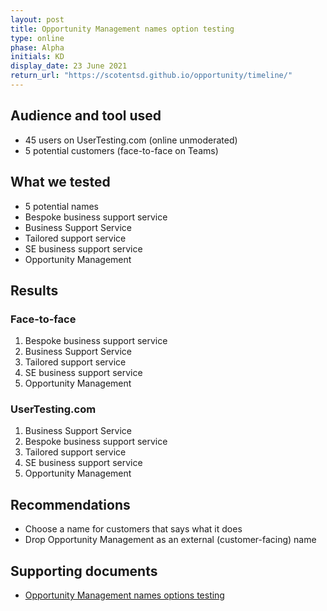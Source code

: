 ```yaml
---
layout: post
title: Opportunity Management names option testing
type: online
phase: Alpha
initials: KD
display_date: 23 June 2021
return_url: "https://scotentsd.github.io/opportunity/timeline/"
---
```


## Audience and tool used
- 45 users on UserTesting.com (online unmoderated)
- 5 potential customers (face-to-face on Teams)

## What we tested
- 5 potential names
-   Bespoke business support service
-   Business Support Service
-   Tailored support service
-   SE business support service
-   Opportunity Management

## Results

### Face-to-face
1. Bespoke business support service
2. Business Support Service
3. Tailored support service
4. SE business support service
5. Opportunity Management

### UserTesting.com
1. Business Support Service
2. Bespoke business support service
3. Tailored support service
4. SE business support service
5. Opportunity Management

## Recommendations
- Choose a name for customers that says what it does
- Drop Opportunity Management as an external (customer-facing) name

## Supporting documents
- [Opportunity Management names options testing](/opportunity/files/2021-06-23-OM-Names_and_Naming.pdf)
